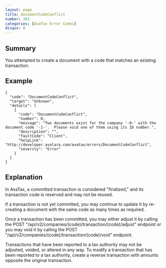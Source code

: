 ```yaml
---
layout: page
title: DocumentCodeConflict
number: 303
categories: [AvaTax Error Codes]
disqus: 0
---
```


## Summary

You attempted to create a document with a code that matches an existing transaction.

## Example

    {
      "code": "DocumentCodeConflict",
      "target": "Unknown",
      "details": [
        {
          "code": "DocumentCodeConflict",
          "number": 0,
          "message": "Two documents exist for the company '-0-' with the document code '-1-'.  Please void one of them using its ID number.",
          "description": "",
          "faultCode": "Client",
          "helpLink": "http://developer.avalara.com/avatax/errors/DocumentCodeConflict",
          "severity": "Error"
        }
      ]
    }

## Explanation

In AvaTax, a committed transaction is considered "finalized," and its transaction code is reserved and may not be reused.

If a transaction is not yet committed, you may continue to update it by re-creating a document with the same code as many times as required.

Once a transaction has been committed, you may either adjust it by calling the POST "/api/v2/companies/(code)/transaction/(code)/adjust" endpoint or you may void it by calling the POST "/api/v2/companies/(code)/transaction/(code)/void" endpoint.

Transactions that have been reported to a tax authority may not be adjusted, voided, or altered in any way.  To modify a transaction that has been reported to a tax authority, create a reverse transaction with amounts opposite the original transaction.
